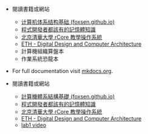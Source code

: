 - 閱讀書籍或網站
    - <a href="https://foxsen.github.io/archbase/" target="_blank">计算机体系结构基础 (foxsen.github.io)</a>
    - <a href="https://sysprog21.github.io/cpumemory-zhtw/" target="_blank">程式開發者都該有的記憶體知識</a>
    - <a href="https://rcore-os.cn/rCore-Tutorial-Book-v3/index.html" target="_blank">北京清華大學 rCore 教學操作系統</a>
    - <a href="https://safari.ethz.ch/digitaltechnik/spring2023/doku.php?id=schedule" target="_blank">ETH - Digital Design and Computer Architecture</a>
    - 計算機組織算盤本
    - 作業系統恐龍本
- For full documentation visit [mkdocs.org](https://www.mkdocs.org).

- 閱讀書籍或網站
    - [計算機體系結構基礎 (foxsen.github.io)](https://foxsen.github.io/archbase/)
    - [程式開發者都該有的記憶體知識](https://sysprog21.github.io/cpumemory-zhtw/)
    - [北京清華大學 rCore 教學操作系統](https://rcore-os.cn/rCore-Tutorial-Book-v3/index.html)
    - [ETH - Digital Design and Computer Architecture](https://safari.ethz.ch/digitaltechnik/spring2023/doku.php?id=schedule)
    - [lab1 video](https://youtube.com/)
